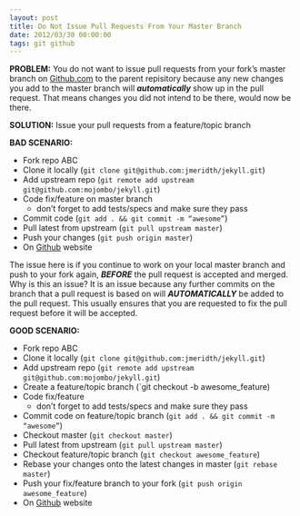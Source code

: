 ```yaml
---
layout: post
title: Do Not Issue Pull Requests From Your Master Branch
date: 2012/03/30 00:00:00
tags: git github
---
```


**PROBLEM:** You do not want to issue pull requests from your fork’s master branch on [Github.com][1] to the parent repisitory because any new changes you add to the master branch will **_automatically_** show up in the pull request. That means changes you did not intend to be there, would now be there.

**SOLUTION:** Issue your pull requests from a feature/topic branch

**BAD SCENARIO:**

  * Fork repo ABC
  * Clone it locally (`git clone git@github.com:jmeridth/jekyll.git`)
  * Add upstream repo (`git remote add upstream git@github.com:mojombo/jekyll.git`)
  * Code fix/feature on master branch
    * don’t forget to add tests/specs and make sure they pass
  * Commit code (`git add . && git commit -m “awesome”`)
  * Pull latest from upstream (`git pull upstream master`)
  * Push your changes (`git push origin master`)
  * On [Github][1] website

The issue here is if you continue to work on your local master branch and push to your fork again, **_BEFORE_** the pull request is accepted and merged. Why is this an issue? It is an issue because any further commits on the branch that a pull request is based on will **_AUTOMATICALLY_** be added to the pull request. This usually ensures that you are requested to fix the pull request before it will be accepted.

**GOOD SCENARIO:**

  * Fork repo ABC
  * Clone it locally (`git clone git@github.com:jmeridth/jekyll.git`)
  * Add upstream repo (`git remote add upstream git@github.com:mojombo/jekyll.git`)
  * Create a feature/topic branch (`git checkout -b awesome_feature)
  * Code fix/feature
    * don’t forget to add tests/specs and make sure they pass
  * Commit code on feature/topic branch (`git add . && git commit -m “awesome”`)
  * Checkout master (`git checkout master`)
  * Pull latest from upstream (`git pull upstream master`)
  * Checkout feature/topic branch (`git checkout awesome_feature`)
  * Rebase your changes onto the latest changes in master (`git rebase master`)
  * Push your fix/feature branch to your fork (`git push origin awesome_feature`)
  * On [Github][1] website

   [1]: http://github.com
